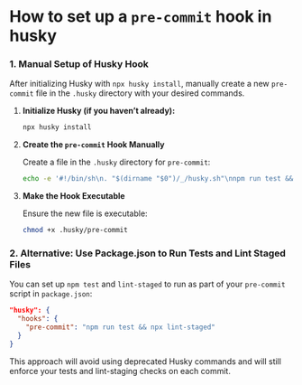 # How to set up a `pre-commit` hook in husky

### 1. **Manual Setup of Husky Hook**

After initializing Husky with `npx husky install`, manually create a new `pre-commit` file in the `.husky` directory with your desired commands.

1. **Initialize Husky (if you haven’t already):**

   ```bash
   npx husky install
   ```

2. **Create the `pre-commit` Hook Manually**

   Create a file in the `.husky` directory for `pre-commit`:

   ```bash
   echo -e '#!/bin/sh\n. "$(dirname "$0")/_/husky.sh"\nnpm run test && npx lint-staged' > .husky/pre-commit
   ```

3. **Make the Hook Executable**

   Ensure the new file is executable:

   ```bash
   chmod +x .husky/pre-commit
   ```

### 2. **Alternative: Use Package.json to Run Tests and Lint Staged Files**

You can set up `npm test` and `lint-staged` to run as part of your `pre-commit` script in `package.json`:

   ```json
   "husky": {
     "hooks": {
       "pre-commit": "npm run test && npx lint-staged"
     }
   }
   ```

This approach will avoid using deprecated Husky commands and will still enforce your tests and lint-staging checks on each commit.
